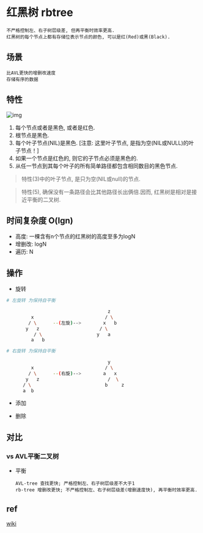 # 红黑树 rbtree

    不严格控制左、右子树层级差, 但再平衡时效率更高.
    红黑树的每个节点上都有存储位表示节点的颜色, 可以是红(Red)或黑(Black).

## 场景

    比AVL更快的增删改速度
    存储有序的数据

## 特性

![img](res/rbtree.png)

1. 每个节点或者是黑色, 或者是红色.
2. 根节点是黑色.
3. 每个叶子节点(NIL)是黑色. [注意: 这里叶子节点, 是指为空(NIL或NULL)的叶子节点！]
4. 如果一个节点是红色的, 则它的子节点必须是黑色的.
5. 从任一节点到其每个叶子的所有简单路径都包含相同数目的黑色节点.

> 特性(3)中的叶子节点, 是只为空(NIL或null)的节点.  

> 特性(5), 确保没有一条路径会比其他路径长出俩倍.因而, 红黑树是相对是接近平衡的二叉树.

## 时间复杂度 O(lgn)

- 高度: 一棵含有n个节点的红黑树的高度至多为logN  
- 增删改: logN  
- 遍历: N  

## 操作

- 旋转

```bash
# 左旋转 为保持自平衡

                                     z
         x                          / \
        / \      --(左旋)-->        x   b
       y   z                      / \
          / \                    y   a
         a   b

# 右旋转 为保持自平衡

                                     y
         x                          / \
        / \      --(右旋)-->        a   x
       y   z                         /  \
      / \                           b     z
      a  b
```

- 添加

- 删除

## 对比

### vs AVL平衡二叉树

- 平衡

      AVL-tree 查找更快; 严格控制左、右子树层级差不大于1
      rb-tree 增删改更快; 不严格控制左、右子树层级差(增删速度快), 再平衡时效率更高.

## ref

[wiki](https://zh.wikipedia.org/wiki/%E7%BA%A2%E9%BB%91%E6%A0%91)
